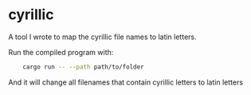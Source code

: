 # cyrillic
A tool I wrote to map the cyrillic file names to latin letters.

Run the compiled program with:

```bash
    cargo run -- --path path/to/folder
```

And it will change all filenames that contain cyrillic letters to latin letters
